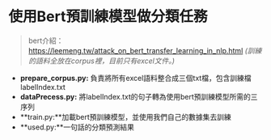 # 使用Bert預訓練模型做分類任務
> bert介紹：<https://leemeng.tw/attack_on_bert_transfer_learning_in_nlp.html>
> _(訓練的語料全放在corpus裡，目前只有excel文件。)_

- **prepare_corpus.py:** 負責將所有excel語料整合成三個txt檔，包含訓練檔labelIndex.txt
- **dataPrecess.py:** 將labelIndex.txt的句子轉為使用bert預訓練模型所需的三序列
- **train.py:**加載bert預訓練模型，並使用我們自己的數據集去訓練
- **used.py:**一句話的分類預測結果

